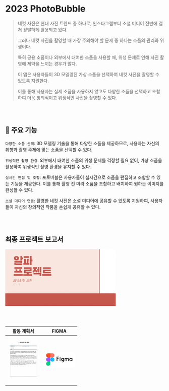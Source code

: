# 2023 PhotoBubble
>   네컷 사진은 현대 사진 트렌드 중 하나로, 인스타그램부터 소셜 미디어 전반에 걸쳐 활발하게 활용되고 있다. 
>   
>   
>   그러나 네컷 사진을 촬영할 때 가장 주의해야 할 문제 중 하나는 소품의 관리와 위생이다. 
>   
>   
>   특히 공용 소품이나 외부에서 대여한 소품을 사용할 때, 위생 문제로 인해 사진 촬영에 제약을 느끼는 경우가 많다.
>   
>   
>   이 앱은 사용자들이 3D 모델링된 가상 소품을 선택하여 네컷 사진을 촬영할 수 있도록 지원한다. 
>   
>   
>   이를 통해 사용자는 실제 소품을 사용하지 않고도 다양한 소품을 선택하고 조합하여 더욱 창의적이고 위생적인 사진을 촬영할 수 있다.

<br/><br/>

## 📌 주요 기능

`다양한 소품 선택`: 3D 모델링 기술을 통해 다양한 소품을 제공하므로, 사용자는 자신의 취향과 촬영 주제에 맞는 소품을 선택할 수 있다.

`위생적인 촬영 환경`: 외부에서 대여한 소품의 위생 문제를 걱정할 필요 없이, 가상 소품을 활용하여 위생적인 촬영 환경을 유지할 수 있다.

`실시간 편집 및 조합`: 포토버블은 사용자들이 실시간으로 소품을 편집하고 조합할 수 있는 기능을 제공한다. 이를 통해 촬영 전 미리 소품을 조합하고 배치하여 원하는 이미지를 완성할 수 있다.

`소셜 미디어 연동`: 촬영한 네컷 사진은 소셜 미디어에 공유할 수 있도록 지원하여, 사용자들이 자신의 창의적인 작품을 손쉽게 공유할 수 있다.

<br/><br/>

## 최종 프로젝트 보고서
<a href="https://docs.google.com/presentation/d/1b8ZE7CYjKXbH12_srzm64hIttytICeLp/edit?usp=sharing&ouid=106819234563187428322&rtpof=true&sd=true">
    <img src="github_image/알파프로젝트.png" alt="IMG" width="350" height="180">
</a>

<br/><br/>

| 활동 계획서 | FIGMA |
|:---:|:---:|
|<a href="https://drive.google.com/file/d/12Phge-HcQ6MMImARjTPsscnfmRIwv5Ly/view?usp=sharing"><img src="github_image/활동계획서.png" alt="IMG" style="width:100px;height:150px;"></a>|<a href="https://www.figma.com/file/vuF2BfiArpOEjrE0vDyBVr/PhotoBubble?type=design&node-id=0%3A1&mode=design&t=cxGcx5cTRvl0Wpgs-1"><img src="github_image/figma_logo.png" alt="IMG" style="width:100px;height:50px;"></a>|

<br/><br/>
